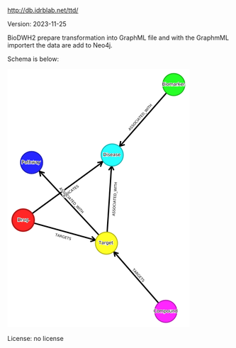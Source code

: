 http://db.idrblab.net/ttd/

Version: 2023-11-25

BioDWH2 prepare transformation into GraphML file and with the GraphmML importert the data are add to Neo4j.

Schema is below:

![er_diagram](schema.png)

License: no license